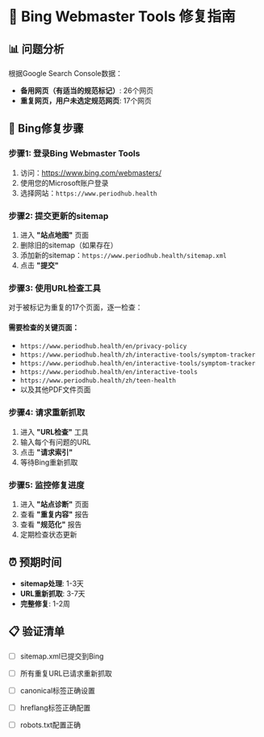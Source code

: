 # 🔧 Bing Webmaster Tools 修复指南

## 📊 问题分析

根据Google Search Console数据：
- **备用网页（有适当的规范标记）**: 26个网页
- **重复网页，用户未选定规范网页**: 17个网页

## 🚀 Bing修复步骤

### 步骤1: 登录Bing Webmaster Tools
1. 访问：https://www.bing.com/webmasters/
2. 使用您的Microsoft账户登录
3. 选择网站：`https://www.periodhub.health`

### 步骤2: 提交更新的sitemap
1. 进入 **"站点地图"** 页面
2. 删除旧的sitemap（如果存在）
3. 添加新的sitemap：`https://www.periodhub.health/sitemap.xml`
4. 点击 **"提交"**

### 步骤3: 使用URL检查工具
对于被标记为重复的17个页面，逐一检查：

#### 需要检查的关键页面：
- `https://www.periodhub.health/en/privacy-policy`
- `https://www.periodhub.health/zh/interactive-tools/symptom-tracker`
- `https://www.periodhub.health/en/interactive-tools/symptom-tracker`
- `https://www.periodhub.health/en/interactive-tools`
- `https://www.periodhub.health/zh/teen-health`
- 以及其他PDF文件页面

### 步骤4: 请求重新抓取
1. 进入 **"URL检查"** 工具
2. 输入每个有问题的URL
3. 点击 **"请求索引"**
4. 等待Bing重新抓取

### 步骤5: 监控修复进度
1. 进入 **"站点诊断"** 页面
2. 查看 **"重复内容"** 报告
3. 查看 **"规范化"** 报告
4. 定期检查状态更新

## ⏰ 预期时间
- **sitemap处理**: 1-3天
- **URL重新抓取**: 3-7天
- **完整修复**: 1-2周

## 📋 验证清单
- [ ] sitemap.xml已提交到Bing
- [ ] 所有重复URL已请求重新抓取
- [ ] canonical标签正确设置
- [ ] hreflang标签正确配置
- [ ] robots.txt配置正确


